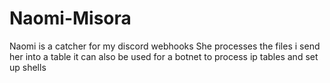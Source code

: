 # Naomi-Misora
Naomi is a catcher for my discord webhooks
She processes the files i send her into a table
it can also be used for a botnet to process ip tables and set up shells
